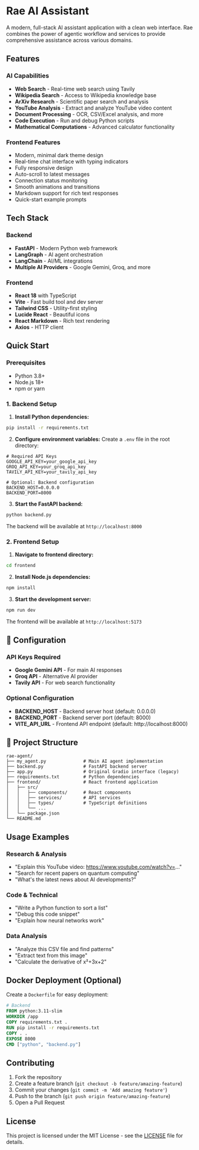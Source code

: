 # Rae AI Assistant

A modern, full-stack AI assistant application with a clean web interface. Rae combines the power of agentic workflow and services to provide comprehensive assistance across various domains.

## Features

### AI Capabilities
- **Web Search** - Real-time web search using Tavily
- **Wikipedia Search** - Access to Wikipedia knowledge base
- **ArXiv Research** - Scientific paper search and analysis
- **YouTube Analysis** - Extract and analyze YouTube video content
- **Document Processing** - OCR, CSV/Excel analysis, and more
- **Code Execution** - Run and debug Python scripts
- **Mathematical Computations** - Advanced calculator functionality

### Frontend Features
- Modern, minimal dark theme design
- Real-time chat interface with typing indicators
- Fully responsive design
- Auto-scroll to latest messages
- Connection status monitoring
- Smooth animations and transitions
- Markdown support for rich text responses
- Quick-start example prompts

## Tech Stack

### Backend
- **FastAPI** - Modern Python web framework
- **LangGraph** - AI agent orchestration
- **LangChain** - AI/ML integrations
- **Multiple AI Providers** - Google Gemini, Groq, and more

### Frontend
- **React 18** with TypeScript
- **Vite** - Fast build tool and dev server
- **Tailwind CSS** - Utility-first styling
- **Lucide React** - Beautiful icons
- **React Markdown** - Rich text rendering
- **Axios** - HTTP client

## Quick Start

### Prerequisites
- Python 3.8+
- Node.js 18+
- npm or yarn

### 1. Backend Setup

1. **Install Python dependencies:**
```bash
pip install -r requirements.txt
```

2. **Configure environment variables:**
Create a `.env` file in the root directory:
```env
# Required API Keys
GOOGLE_API_KEY=your_google_api_key
GROQ_API_KEY=your_groq_api_key
TAVILY_API_KEY=your_tavily_api_key

# Optional: Backend configuration
BACKEND_HOST=0.0.0.0
BACKEND_PORT=8000
```

3. **Start the FastAPI backend:**
```bash
python backend.py
```

The backend will be available at `http://localhost:8000`

### 2. Frontend Setup

1. **Navigate to frontend directory:**
```bash
cd frontend
```

2. **Install Node.js dependencies:**
```bash
npm install
```

3. **Start the development server:**
```bash
npm run dev
```

The frontend will be available at `http://localhost:5173`

## 🔧 Configuration

### API Keys Required

- **Google Gemini API** - For main AI responses
- **Groq API** - Alternative AI provider
- **Tavily API** - For web search functionality

### Optional Configuration

- **BACKEND_HOST** - Backend server host (default: 0.0.0.0)
- **BACKEND_PORT** - Backend server port (default: 8000)
- **VITE_API_URL** - Frontend API endpoint (default: http://localhost:8000)

## 📁 Project Structure

```
rae-agent/
├── my_agent.py              # Main AI agent implementation
├── backend.py               # FastAPI backend server
├── app.py                   # Original Gradio interface (legacy)
├── requirements.txt         # Python dependencies
├── frontend/                # React frontend application
│   ├── src/
│   │   ├── components/      # React components
│   │   ├── services/        # API services
│   │   ├── types/           # TypeScript definitions
│   │   └── ...
│   └── package.json
└── README.md
```

## Usage Examples

### Research & Analysis
- "Explain this YouTube video: https://www.youtube.com/watch?v=..."
- "Search for recent papers on quantum computing"
- "What's the latest news about AI developments?"

### Code & Technical
- "Write a Python function to sort a list"
- "Debug this code snippet"
- "Explain how neural networks work"

### Data Analysis
- "Analyze this CSV file and find patterns"
- "Extract text from this image"
- "Calculate the derivative of x²+3x+2"

## Docker Deployment (Optional)

Create a `Dockerfile` for easy deployment:

```dockerfile
# Backend
FROM python:3.11-slim
WORKDIR /app
COPY requirements.txt .
RUN pip install -r requirements.txt
COPY . .
EXPOSE 8000
CMD ["python", "backend.py"]
```

## Contributing

1. Fork the repository
2. Create a feature branch (`git checkout -b feature/amazing-feature`)
3. Commit your changes (`git commit -m 'Add amazing feature'`)
4. Push to the branch (`git push origin feature/amazing-feature`)
5. Open a Pull Request

## License

This project is licensed under the MIT License - see the [LICENSE](LICENSE) file for details.
